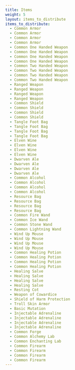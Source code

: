 ```yaml
---
title: Items
weight: 5
layout: items_to_distribute
items_to_distribute: 
  - Common Armor
  - Common Armor
  - Common Armor
  - Common Armor
  - Common One Handed Weapon
  - Common One Handed Weapon
  - Common One Handed Weapon
  - Common One Handed Weapon
  - Common Two Handed Weapon
  - Common Two Handed Weapon
  - Common Two Handed Weapon
  - Common Two Handed Weapon
  - Ranged Weapon
  - Ranged Weapon
  - Ranged Weapon
  - Ranged Weapon
  - Common Shield
  - Common Shield
  - Common Shield
  - Common Shield
  - Tangle Foot Bag
  - Tangle Foot Bag
  - Tangle Foot Bag
  - Tangle Foot Bag
  - Elven Wine
  - Elven Wine
  - Elven Wine
  - Elven Wine
  - Dwarven Ale
  - Dwarven Ale
  - Dwarven Ale
  - Dwarven Ale
  - Common Alcohol
  - Common Alcohol
  - Common Alcohol
  - Common Alcohol
  - Resource Bag
  - Resource Bag
  - Resource Bag
  - Resource Bag
  - Common Fire Wand
  - Common Ice Wand
  - Common Stone Wand
  - Common Lightning Wand
  - Wind Up Mouse
  - Wind Up Mouse
  - Wind Up Mouse
  - Wind Up Mouse
  - Common Healing Potion
  - Common Healing Potion
  - Common Healing Potion
  - Common Healing Potion
  - Healing Salve
  - Healing Salve
  - Healing Salve
  - Healing Salve
  - Resting Cot
  - Weapon of Cowardice
  - Shield of Harm Protection
  - Troll Skin Armor
  - Basic Mutation
  - Injectable Adrenaline
  - Injectable Adrenaline
  - Injectable Adrenaline
  - Injectable Adrenaline
  - Common Forge
  - Common Alchemy Lab
  - Common Enchanting Lab
  - Common Firearm
  - Common Firearm
  - Common Firearm
  - Common Firearm
---
```






